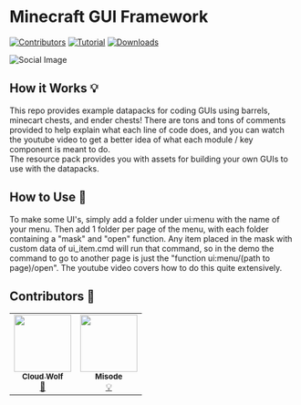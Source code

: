 # Minecraft GUI Framework
[![Contributors](https://img.shields.io/badge/Contributors-2-orange.svg)](#contributors) <!--
[![Discord](https://img.shields.io/badge/Discord-⛓-blue.svg)](https://discord.gg/VzjQ7kFKqD) -->
[![Tutorial](https://img.shields.io/badge/Tutorial-▶-red.svg)](https://www.youtube.com/watch?v=z4tvTrqhBZE)
[![Downloads](https://img.shields.io/github/downloads/CloudWolfYT/MC-GUIFramework/total.svg?label=Downloads)](https://github.com/CloudWolfYT/MC-GUIFramework/releases)

<img src="images/social.png" alt="Social Image" />

## How it Works 💡
This repo provides example datapacks for coding GUIs using barrels, minecart chests, and ender chests! There are tons and tons of comments provided to help explain what each line of code does, and you can watch the youtube video to get a better idea of what each module / key component is meant to do. <br>
The resource pack provides you with assets for building your own GUIs to use with the datapacks.

## How to Use 📝
To make some UI's, simply add a folder under ui:menu with the name of your menu. Then add 1 folder per page of the menu, with each folder containing a "mask" and "open" function. Any item placed in the mask with custom data of ui_item.cmd will run that command, so in the demo the command to go to another page is just the "function ui:menu/(path to page)/open". The youtube video covers how to do this quite extensively.

## Contributors 🧱
<table>
  <tr>
    <td align="center"><a href="https://github.com/CloudWolfYT"><img src="https://avatars.githubusercontent.com/u/64243799?v=4" width="100px;" alt=""/><br /><sub><b>Cloud Wolf</b></sub></a><br /><a href="#" title="Project Creator">🔨</a></td>
    <td align="center"><a href="https://gist.github.com/misode"><img src="https://avatars.githubusercontent.com/u/17352009?v=4" width="100px;" alt=""/><br /><sub><b>Misode</b></sub></a><br /><a href="#" title="Invisible Minecarts">💡</a></td>
  </tr>
</table>
